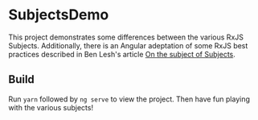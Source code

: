 # SubjectsDemo

This project demonstrates some differences between the various RxJS Subjects. Additionally, there is an Angular adeptation of some RxJS best practices described in Ben Lesh's article [On the subject of Subjects](https://medium.com/@benlesh/on-the-subject-of-subjects-in-rxjs-2b08b7198b93).

## Build

Run `yarn` followed by `ng serve` to view the project. Then have fun playing with the various subjects!

